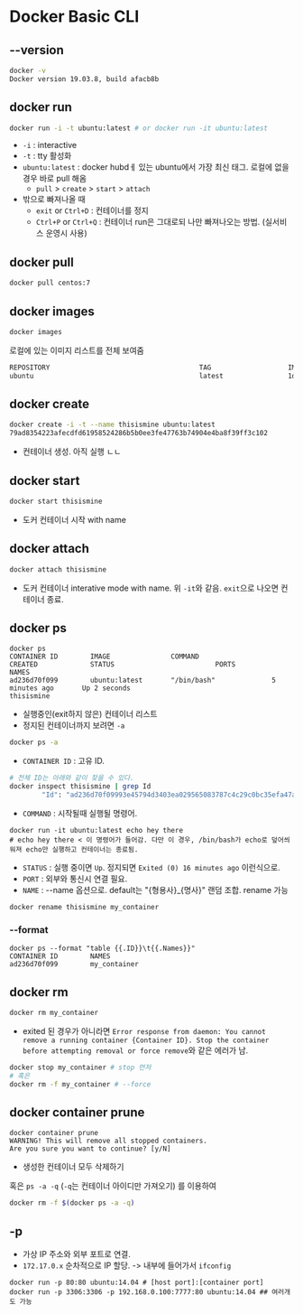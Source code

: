 # Docker Basic CLI

## --version 
```sh
docker -v 
Docker version 19.03.8, build afacb8b
```

## docker run
```sh
docker run -i -t ubuntu:latest # or docker run -it ubuntu:latest
```
- `-i` : interactive
- `-t` : tty 활성화 
- `ubuntu:latest` : docker hubdㅔ 있는 ubuntu에서 가장 최신 태그. 로컬에 없을경우 바로 pull 해옴 
  - `pull` > `create` > `start` > `attach`  
- 밖으로 빠져나올 때 
  - `exit` or `Ctrl+D` : 컨테이너를 정지 
  - `Ctrl+P` or `Ctrl+Q` : 컨테이너 run은 그대로되 나만 빠져나오는 방법. (실서비스 운영시 사용)  

## docker pull
```sh
docker pull centos:7
```

## docker images
```sh
docker images
```
로컬에 있는 이미지 리스트를 전체 보여줌 
```sh
REPOSITORY                                     TAG                   IMAGE ID            CREATED             SIZE
ubuntu                                         latest                1d622ef86b13        13 days ago         73.9MB
```
 
## docker create 
```sh
docker create -i -t --name thisismine ubuntu:latest
79ad8354223afecdfd61958524286b5b0ee3fe47763b74904e4ba8f39ff3c102
```
- 컨테이너 생성. 아직 실행 ㄴㄴ 

## docker start 
```sh
docker start thisismine
```
- 도커 컨테이너 시작 with name

## docker attach 
```sh
docker attach thisismine
```
- 도커 컨테이너 interative mode with name. 위 `-it`와 같음. `exit`으로 나오면 컨테이너 종료.

## docker ps 
```
docker ps
CONTAINER ID        IMAGE               COMMAND                  CREATED             STATUS                         PORTS                    NAMES
ad236d70f099        ubuntu:latest       "/bin/bash"              5 minutes ago       Up 2 seconds                                            thisismine
```
- 실행중인(exit하지 않은) 컨테이너 리스트 
- 정지된 컨테이너까지 보려면 `-a` 

```sh 
docker ps -a
```
  - `CONTAINER ID` : 고유 ID. 
```sh
# 전체 ID는 아래와 같이 찾을 수 있다. 
docker inspect thisismine | grep Id
        "Id": "ad236d70f09993e45794d3403ea029565083787c4c29c0bc35efa47a8075f9b6",
```
  - `COMMAND` : 시작될때 실행될 명령어.
```
docker run -it ubuntu:latest echo hey there
# echo hey there < 이 명령어가 들어감. 다만 이 경우, /bin/bash가 echo로 덮어씌워져 echo만 실행하고 컨테이너는 종료됨. 
```

  - `STATUS` : 실행 중이면 `Up`. 정지되면 `Exited (0) 16 minutes ago` 이런식으로.  
  - `PORT` : 외부와 통신시 연결 필요. 
  - `NAME` : --name 옵션으로. default는 "{형용사}_{명사}" 랜덤 조합. rename 가능
```
docker rename thisismine my_container
```

### --format 
```
docker ps --format "table {{.ID}}\t{{.Names}}"
CONTAINER ID        NAMES
ad236d70f099        my_container
```

## docker rm 
```sh
docker rm my_container
```
- exited 된 경우가 아니라면 `Error response from daemon: You cannot remove a running container {Container ID}. Stop the container before attempting removal or force remove`와 같은 에러가 남.
```sh 
docker stop my_container # stop 먼저
# 혹은 
docker rm -f my_container # --force 
```

## docker container prune
```
docker container prune
WARNING! This will remove all stopped containers.
Are you sure you want to continue? [y/N] 
```
- 생성한 컨테이너 모두 삭제하기 

혹은 `ps -a -q` (`-q`는 컨테이너 아이디만 가져오기) 를 이용하여 
```sh
docker rm -f $(docker ps -a -q)
```

## -p
- 가상 IP 주소와 외부 포트로 연결.
- `172.17.0.x` 순차적으로 IP 할당. -> 내부에 들어가서 `ifconfig` 
```
docker run -p 80:80 ubuntu:14.04 # [host port]:[container port] 
docker run -p 3306:3306 -p 192.168.0.100:7777:80 ubuntu:14.04 ## 여러개도 가능 
```


